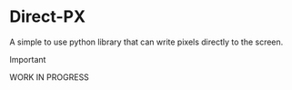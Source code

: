 # Direct-PX
A simple to use python library that can write pixels directly to the screen.

> [!IMPORTANT]  
> WORK IN PROGRESS

